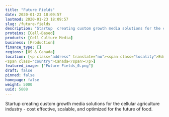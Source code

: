 ```yaml
---
title: "Future Fields"
date: 2020-01-23 18:09:57
lastmod: 2020-01-23 18:09:57
slug: /future-fields
description: "Startup  creating custom growth media solutions for the cellular agriculture industry - cost effective, scalable, and optimized for the future of&nbsp;food."
proteins: [Cell-Based]
products: [Cell Culture Media]
business: [Production]
finance_type: []
regions: [US & Canada]
location: [<p class="address" translate="no"><span class="locality">Edmonton</span><br>
<span class="country">Canada</span></p>]
featured_image: ["Future Fields_0.png"]
draft: false
pinned: false
homepage: false
weight: 5000
uuid: 5808
---
```

<p>Startup  creating custom growth media solutions for the cellular agriculture industry - cost effective, scalable, and optimized for the future of&nbsp;food.</p>
